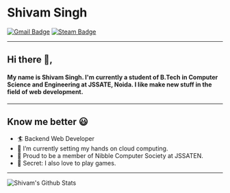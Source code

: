 # Shivam Singh

[![Gmail Badge](https://img.shields.io/badge/shivm.0701@gmail.com-30302f?style=flat&logo=Gmail&logoColor=red)](mailto:shivm.0701@gmail.com "Email")
[![Steam Badge](https://img.shields.io/badge/A%20B%20S%20T%20E%20R%20G%20O-30302f?style=flat&logo=Steam&logoColor=blue)](https://steamcommunity.com/profiles/76561198344056201 "Steam Profile")

---

## Hi there 👋,

#### My name is Shivam Singh. I'm currently a student of B.Tech in Computer Science and Engineering at JSSATE, Noida. I like make new stuff in the field of web development.

---

## Know me better 😃

-   🏄‍ Backend Web Developer
-   🌱 I’m currently setting my hands on cloud computing.
-   🔭 Proud to be a member of Nibble Computer Society at JSSATEN.
-   🎨 Secret: I also love to play games.

---

![Shivam's Github Stats](https://github-readme-stats.vercel.app/api?username=shivamsingh-07&show_icons=true)
